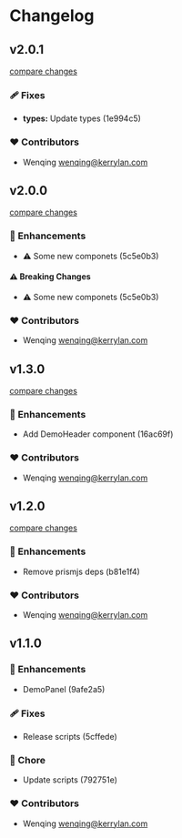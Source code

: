# Changelog


## v2.0.1

[compare changes](https://undefined/undefined/compare/v2.0.0...v2.0.1)

### 🩹 Fixes

- **types:** Update types (1e994c5)

### ❤️  Contributors

- Wenqing <wenqing@kerrylan.com>

## v2.0.0

[compare changes](https://undefined/undefined/compare/v1.3.0...v2.0.0)

### 🚀 Enhancements

- ⚠️  Some new componets (5c5e0b3)

#### ⚠️  Breaking Changes

- ⚠️  Some new componets (5c5e0b3)

### ❤️  Contributors

- Wenqing <wenqing@kerrylan.com>

## v1.3.0

[compare changes](https://undefined/undefined/compare/v1.2.0...v1.3.0)

### 🚀 Enhancements

- Add DemoHeader component (16ac69f)

### ❤️  Contributors

- Wenqing <wenqing@kerrylan.com>

## v1.2.0

[compare changes](https://undefined/undefined/compare/v1.1.0...v1.2.0)

### 🚀 Enhancements

- Remove prismjs deps (b81e1f4)

### ❤️  Contributors

- Wenqing <wenqing@kerrylan.com>

## v1.1.0


### 🚀 Enhancements

- DemoPanel (9afe2a5)

### 🩹 Fixes

- Release scripts (5cffede)

### 🏡 Chore

- Update scripts (792751e)

### ❤️  Contributors

- Wenqing <wenqing@kerrylan.com>

